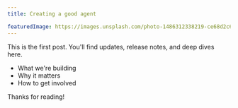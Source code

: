 ```yaml
---
title: Creating a good agent

featuredImage: https://images.unsplash.com/photo-1486312338219-ce68d2c6f44d?w=400&h=300&fit=crop
---
```


This is the first post. You'll find updates, release notes, and deep dives here.

- What we're building
- Why it matters
- How to get involved

Thanks for reading!
